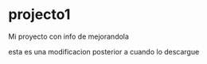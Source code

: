 projecto1
=========

Mi proyecto con info de mejorandola

esta es una modificacion posterior a cuando lo descargue
